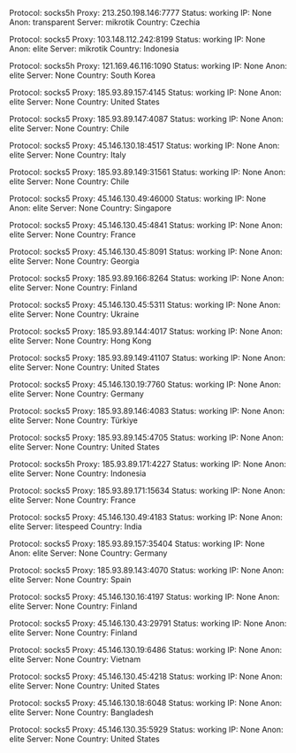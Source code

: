 Protocol: socks5h
Proxy: 213.250.198.146:7777
Status: working
IP: None
Anon: transparent
Server: mikrotik
Country: Czechia

Protocol: socks5
Proxy: 103.148.112.242:8199
Status: working
IP: None
Anon: elite
Server: mikrotik
Country: Indonesia

Protocol: socks5h
Proxy: 121.169.46.116:1090
Status: working
IP: None
Anon: elite
Server: None
Country: South Korea

Protocol: socks5
Proxy: 185.93.89.157:4145
Status: working
IP: None
Anon: elite
Server: None
Country: United States

Protocol: socks5
Proxy: 185.93.89.147:4087
Status: working
IP: None
Anon: elite
Server: None
Country: Chile

Protocol: socks5
Proxy: 45.146.130.18:4517
Status: working
IP: None
Anon: elite
Server: None
Country: Italy

Protocol: socks5
Proxy: 185.93.89.149:31561
Status: working
IP: None
Anon: elite
Server: None
Country: Chile

Protocol: socks5
Proxy: 45.146.130.49:46000
Status: working
IP: None
Anon: elite
Server: None
Country: Singapore

Protocol: socks5
Proxy: 45.146.130.45:4841
Status: working
IP: None
Anon: elite
Server: None
Country: France

Protocol: socks5
Proxy: 45.146.130.45:8091
Status: working
IP: None
Anon: elite
Server: None
Country: Georgia

Protocol: socks5
Proxy: 185.93.89.166:8264
Status: working
IP: None
Anon: elite
Server: None
Country: Finland

Protocol: socks5
Proxy: 45.146.130.45:5311
Status: working
IP: None
Anon: elite
Server: None
Country: Ukraine

Protocol: socks5
Proxy: 185.93.89.144:4017
Status: working
IP: None
Anon: elite
Server: None
Country: Hong Kong

Protocol: socks5
Proxy: 185.93.89.149:41107
Status: working
IP: None
Anon: elite
Server: None
Country: United States

Protocol: socks5
Proxy: 45.146.130.19:7760
Status: working
IP: None
Anon: elite
Server: None
Country: Germany

Protocol: socks5
Proxy: 185.93.89.146:4083
Status: working
IP: None
Anon: elite
Server: None
Country: Türkiye

Protocol: socks5
Proxy: 185.93.89.145:4705
Status: working
IP: None
Anon: elite
Server: None
Country: United States

Protocol: socks5h
Proxy: 185.93.89.171:4227
Status: working
IP: None
Anon: elite
Server: None
Country: Indonesia

Protocol: socks5
Proxy: 185.93.89.171:15634
Status: working
IP: None
Anon: elite
Server: None
Country: France

Protocol: socks5
Proxy: 45.146.130.49:4183
Status: working
IP: None
Anon: elite
Server: litespeed
Country: India

Protocol: socks5
Proxy: 185.93.89.157:35404
Status: working
IP: None
Anon: elite
Server: None
Country: Germany

Protocol: socks5
Proxy: 185.93.89.143:4070
Status: working
IP: None
Anon: elite
Server: None
Country: Spain

Protocol: socks5
Proxy: 45.146.130.16:4197
Status: working
IP: None
Anon: elite
Server: None
Country: Finland

Protocol: socks5
Proxy: 45.146.130.43:29791
Status: working
IP: None
Anon: elite
Server: None
Country: Finland

Protocol: socks5
Proxy: 45.146.130.19:6486
Status: working
IP: None
Anon: elite
Server: None
Country: Vietnam

Protocol: socks5
Proxy: 45.146.130.45:4218
Status: working
IP: None
Anon: elite
Server: None
Country: United States

Protocol: socks5
Proxy: 45.146.130.18:6048
Status: working
IP: None
Anon: elite
Server: None
Country: Bangladesh

Protocol: socks5
Proxy: 45.146.130.35:5929
Status: working
IP: None
Anon: elite
Server: None
Country: United States

